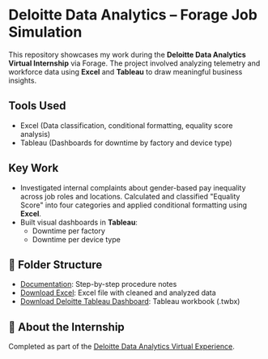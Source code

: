 # Deloitte Data Analytics – Forage Job Simulation

This repository showcases my work during the **Deloitte Data Analytics Virtual Internship** via Forage. The project involved analyzing telemetry and workforce data using **Excel** and **Tableau** to draw meaningful business insights.

## Tools Used
- Excel (Data classification, conditional formatting, equality score analysis)
- Tableau (Dashboards for downtime by factory and device type)

## Key Work
- Investigated internal complaints about gender-based pay inequality across job roles and locations. Calculated and classified "Equality Score" into four categories and applied conditional formatting using **Excel**.
- Built visual dashboards in **Tableau**:
  - Downtime per factory
  - Downtime per device type

## 📁 Folder Structure
- [Documentation](Documentation): Step-by-step procedure notes
- [Download Excel](Equality%20Table.xlsx): Excel file with cleaned and analyzed data
- [Download Deloitte Tableau Dashboard](Daikibo%20Telemetry%20Downtime%20Analysis.tbwx): Tableau workbook (.twbx)

## 🔗 About the Internship
Completed as part of the [Deloitte Data Analytics Virtual Experience](https://www.theforage.com/simulations/deloitte-au/data-analytics-s5zy).
